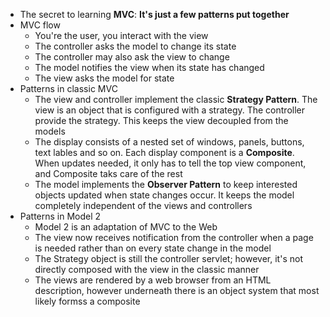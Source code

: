 - The secret to learning **MVC**: **It's just a few patterns put together**
- MVC flow
  - You're the user, you interact with the view
  - The controller asks the model to change its state
  - The controller may also ask the view to change
  - The model notifies the view when its state has changed
  - The view asks the model for state
- Patterns in classic MVC
  - The view and controller implement the classic **Strategy Pattern**. The view is an object that is configured with a strategy. The controller provide the strategy. This keeps the view decoupled from the models
  - The display consists of a nested set of windows, panels, buttons, text lables and so on. Each display component is a **Composite**. When updates needed, it only has to tell the top view component, and Composite taks care of the rest
  - The model implements the **Observer Pattern** to keep interested objects updated when state changes occur. It keeps the model completely independent of the views and controllers
- Patterns in Model 2
  - Model 2 is an adaptation of MVC to the Web
  - The view now receives notification from the controller when a page is needed rather than on every state change in the model
  - The Strategy object is still the controller servlet; however, it's not directly composed with the view in the classic manner
  - The views are rendered by a web browser from an HTML description, however underneath there is an object system that most likely formss a composite